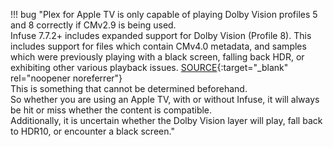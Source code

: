 <!-- markdownlint-disable MD041-->
!!! bug "Plex for Apple TV is only capable of playing Dolby Vision profiles 5 and 8 correctly if CMv2.9 is being used.<br>Infuse 7.7.2+ includes expanded support for Dolby Vision (Profile 8). This includes support for files which contain CMv4.0 metadata, and samples which were previously playing with a black screen, falling back HDR, or exhibiting other various playback issues. [SOURCE](https://community.firecore.com/t/infuse-7-7-2-now-available/48208){:target="\_blank" rel="noopener noreferrer"}<br>This is something that cannot be determined beforehand.<br>So whether you are using an Apple TV, with or without Infuse, it will always be hit or miss whether the content is compatible.<br>Additionally, it is uncertain whether the Dolby Vision layer will play, fall back to HDR10, or encounter a black screen."
<!-- markdownlint-enable MD041-->
